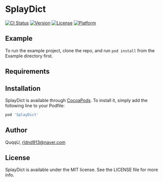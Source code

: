 # SplayDict

[![CI Status](https://img.shields.io/travis/QuqqU/SplayDict.svg?style=flat)](https://travis-ci.org/QuqqU/SplayDict)
[![Version](https://img.shields.io/cocoapods/v/SplayDict.svg?style=flat)](https://cocoapods.org/pods/SplayDict)
[![License](https://img.shields.io/cocoapods/l/SplayDict.svg?style=flat)](https://cocoapods.org/pods/SplayDict)
[![Platform](https://img.shields.io/cocoapods/p/SplayDict.svg?style=flat)](https://cocoapods.org/pods/SplayDict)

## Example

To run the example project, clone the repo, and run `pod install` from the Example directory first.

## Requirements

## Installation

SplayDict is available through [CocoaPods](https://cocoapods.org). To install
it, simply add the following line to your Podfile:

```ruby
pod 'SplayDict'
```

## Author

QuqqU, rldnd913@naver.com

## License

SplayDict is available under the MIT license. See the LICENSE file for more info.
